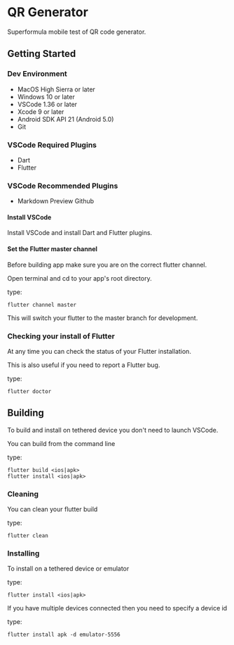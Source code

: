 # QR Generator

Superformula mobile test of QR code generator.

## Getting Started

### Dev Environment

- MacOS High Sierra or later
- Windows 10 or later
- VSCode 1.36 or later
- Xcode 9 or later
- Android SDK API 21 (Android 5.0)
- Git

### VSCode Required Plugins
- Dart
- Flutter

### VSCode Recommended Plugins
- Markdown Preview Github

#### Install VSCode
Install VSCode and install Dart and Flutter plugins.

#### Set the Flutter master channel
Before building app make sure you are on the correct flutter channel.

Open terminal and cd to your app's root directory.

type:
```
flutter channel master
```
This will switch your flutter to the master branch for development.

### Checking your install of Flutter

At any time you can check the status of your Flutter installation.

This is also useful if you need to report a Flutter bug.

type:

```
flutter doctor
```

## Building

To build and install on tethered device you don't need to launch VSCode.

You can build from the command line

type:
```
flutter build <ios|apk>
flutter install <ios|apk>
```

### Cleaning

You can clean your flutter build

type:
```
flutter clean
```

### Installing

To install on a tethered device or emulator

type:
```
flutter install <ios|apk>
```

If you have multiple devices connected then you need to specify a device id

type:
```
flutter install apk -d emulator-5556
```

